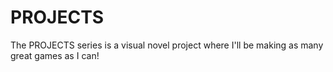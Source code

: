 # PROJECTS
The PROJECTS series is a visual novel project where I'll be making as many great games as I can!
